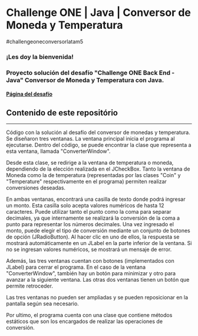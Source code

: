 # Challenge ONE | Java | Conversor de Moneda y Temperatura
#challengeoneconversorlatam5

### ¡Les doy la bienvenida!
### Proyecto solución del desafío "Challenge ONE Back End - Java" Conversor de Moneda y Temperatura con Java.

####  [Página del desafío](https://www.aluracursos.com/challenges/oracle-one-back-end/conversordemoneda) 

## Contenido de este repositório
---
Código con la solución al desafío del conversor de monedas y temperatura.
Se diseñaron tres ventanas. La ventana principal inicia el programa al ejecutarse. Dentro del código, se puede encontrar la clase que representa a esta ventana, llamada "ConverterWindow".

Desde esta clase, se redirige a la ventana de temperatura o moneda, dependiendo de la elección realizada en el JCheckBox. Tanto la ventana de Moneda como la de temperatura (representadas por las clases "Coin" y "Temperature" respectivamente en el programa) permiten realizar conversiones deseadas.

En ambas ventanas, encontrará una casilla de texto donde podrá ingresar un monto. Esta casilla solo acepta valores numéricos de hasta 12 caracteres. Puede utilizar tanto el punto como la coma para separar decimales, ya que internamente se realizará la conversión de la coma a punto para representar los números decimales. Una vez ingresado el monto, puede elegir el tipo de conversión mediante un conjunto de botones de opción (JRadioButton). Al hacer clic en uno de ellos, la respuesta se mostrará automáticamente en un JLabel en la parte inferior de la ventana. Si no se ingresan valores numéricos, se mostrará un mensaje de error.

Además, las tres ventanas cuentan con botones (implementados con JLabel) para cerrar el programa. En el caso de la ventana "ConverterWindow", también hay un botón para minimizar y otro para avanzar a la siguiente ventana. Las otras dos ventanas tienen un botón que permite retroceder.

Las tres ventanas no pueden ser ampliadas y se pueden reposicionar en la pantalla según sea necesario.

Por ultimo, el programa cuenta con una clase que contiene métodos estáticos que son los encargados de realizar las operaciones de conversión.
